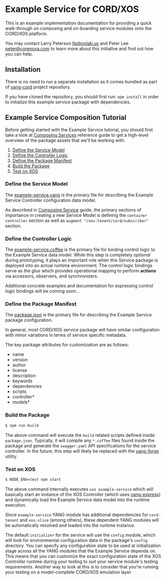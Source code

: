 # Example Service for CORD/XOS

This is an example implementation documentation for providing a quick
walk-through on composing and on-boarding service modules onto
the CORD/XOS platform.

You may contact Larry Peterson <llp@onlab.us> and Peter Lee
<peter@corenova.com> to learn more about this initiative and find out
how you can help.

## Installation

There is no need to run a separate installation as it comes bundled as
part of [yang-cord](http://github.com/corenova/yang-cord) project
repository.

If you have cloned the repository, you should first run: `npm install`
in order to initialize this example service package with dependencies.

## Example Service Composition Tutorial

Before getting started with the Example Service tutorial, you should
first take a look at [Composing Services](../README.md) reference
guide to get a high-level overview of the package assets that we'll be
working with.

1. [Define the Service Model](#define-the-service-model)
2. [Define the Controller Logic](#define-the-controller-logic)
3. [Define the Package Manifest](#define-the-package-manifest)
4. [Build the Package](#build-the-package)
5. [Test on XOS](#test-on-xos)

### Define the Service Model

The [example-service.yang](./example-service.yang) is the primary file
for describing the Example Service Controller configuration data
model.

As described in [Composing Service](../README.md) guide, the primary
sections of importance in creating a new Service Model is defining the
`container controller` section as well as `augment
"/xos:tenant/cord/subscriber"` section.

### Define the Controller Logic

The [example-service.coffee](./example-service.coffee) is the primary
file for binding control logic to the Example Service data
model. While this step is completely *optional* during prototyping, it
plays an important role when this Service package is deployed into an
actual runtime environment. The control logic bindings serve as the
*glue* which provides operational mapping to perform **actions** via
accessors, observers, and synchronizers.

Additional concrete examples and documentation for expressing control logic
bindings will be *coming soon*...

### Define the Package Manifest

The [package.json](./package.json) is the primary file for describing
the Example Service package configuration.

In general, most CORD/XOS service package will have similar
configuration with minor variations in terms of service specific
metadata.

The key package attributes for customization are as follows:

- name
- version
- author
- license
- description
- keywords
- dependencies
- scripts
- controller*
- models*

### Build the Package

```bash
$ npm run build
```

The above command will execute the `build` related scripts defined
inside `package.json`. Typically, it will compile any `*.coffee` files
found inside the package and generate the `swagger.yaml` API
specifications for the service controller. In the future, this step
will likely be replaced with the
[yang-forge](http://github.com/corenova/yang-forge) utility.

### Test on XOS

```bash
$ NODE_ENV=test npm start
```

The above command internally executes `xos example-service` which will
basically start an instance of the XOS Controller (which uses
[yang-express](http://github.com/corenova/yang-express)) and
dynamically load the Example Service data model into the runtime
execution.

Since `example-service` YANG module has additional dependencies for
`cord-tenant` and `xos-slice` (among others), these dependent YANG
modules will be automatically resolved and loaded into the runtime
instance.

The default `initializer` for the service will use the `config`
module, which will look for environmental configuration data in the
package's `config` directory. You can specify any configuration state
to be used at initialization stage across all the YANG modules that
the Example Service depends on. This means that you can customize the
exact configuration state of the XOS Controller runtime during your
testing to suit your service module's testing requirements. Another
way to look at this is to consider that you're running your testing on
a model-complete CORD/XOS emulation layer.
